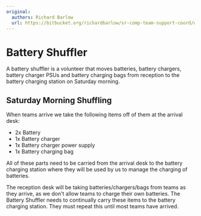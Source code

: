 ```yaml
---
original:
  authors: Richard Barlow
  url: https://bitbucket.org/richardbarlow/sr-comp-team-support-coord/wiki/Battery_Shuffler
---
```

# Battery Shuffler

A battery shuffler is a volunteer that moves batteries, battery chargers, battery charger PSUs and battery charging bags from reception to the battery charging station on Saturday morning.

## Saturday Morning Shuffling

When teams arrive we take the following items off of them at the arrival desk:

* 2x Battery
* 1x Battery charger
* 1x Battery charger power supply
* 1x Battery charging bag

All of these parts need to be carried from the arrival desk to the battery charging station where they will be used by us to manage the charging of batteries.

The reception desk will be taking batteries/chargers/bags from teams as they arrive, as we don't allow teams to charge their own batteries. The Battery Shuffler needs to continually carry these items to the battery charging station. They must repeat this until most teams have arrived.

